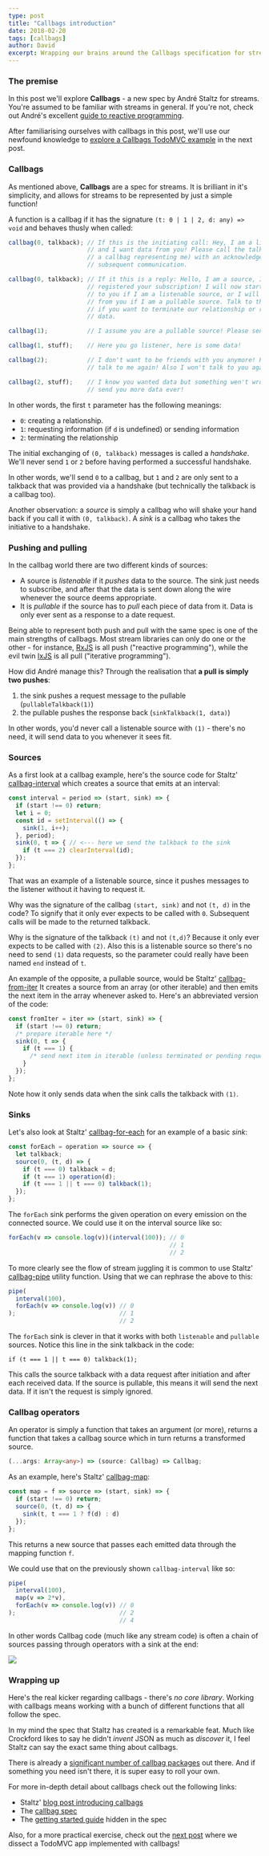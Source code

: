 ```yaml
---
type: post
title: "Callbags introduction"
date: 2018-02-20
tags: [callbags]
author: David
excerpt: Wrapping our brains around the Callbags specification for streams represented by functions
---
```


### The premise

In this post we'll explore **Callbags** - a new spec by André Staltz for streams. You're assumed to be familiar with streams in general. If you're not, check out André's excellent [guide to reactive programming](https://gist.github.com/staltz/868e7e9bc2a7b8c1f754).

After familiarising ourselves with callbags in this post, we'll use our newfound knowledge to [explore a Callbags TodoMVC example](../dissecting-a-callbag-todomvc-implementation) in the next post.


### Callbags

As mentioned above, **Callbags** are a spec for streams. It is brilliant in it's simplicity, and allows for streams to be represented by just a simple function!

A function is a callbag if it has the signature `(t: 0 | 1 | 2, d: any) => void` and behaves thusly when called:

```javascript
callbag(0, talkback); // If this is the initiating call: Hey, I am a listener
                      // and I want data from you! Please call the talkback (which is
                      // a callbag representing me) with an acknowledgement and any
                      // subsequent communication.

callbag(0, talkback); // If it this is a reply: Hello, I am a source, I have
                      // registered your subscription! I will now start pushing data
                      // to you if I am a listenable source, or I will await requests 
                      // from you if I am a pullable source. Talk to the talkback
                      // if you want to terminate our relationship or request pullable
                      // data.

callbag(1);           // I assume you are a pullable source! Please send data!

callbag(1, stuff);    // Here you go listener, here is some data!

callbag(2);           // I don't want to be friends with you anymore! Please don't
                      // talk to me again! Also I won't talk to you again ever!

callbag(2, stuff);    // I know you wanted data but something wen't wrong! I won't
                      // send you more data ever!
```

In other words, the first `t` parameter has the following meanings:

* `0`: creating a relationship.
* `1`: requesting information (if `d` is undefined) or sending information
* `2`: terminating the relationship

The initial exchanging of `(0, talkback)` messages is called a *handshake*. We'll never send `1` or `2` before having performed a successful handshake.

In other words, we'll send `0` to a callbag, but `1` and `2` are only sent to a talkback that was provided via a handshake (but technically the talkback is a callbag too).

Another observation: a *source* is simply a callbag who will shake your hand back if you call it with `(0, talkback)`. A *sink* is a callbag who takes the initiative to a handshake.


### Pushing and pulling

In the callbag world there are two different kinds of sources:

* A source is *listenable* if it *pushes* data to the source. The sink just needs to subscribe, and after that the data is sent down along the wire whenever the source deems appropriate.
* It is *pullable* if the source has to *pull* each piece of data from it. Data is only ever sent as a response to a date request.

Being able to represent both push and pull with the same spec is one of the main strengths of callbags. Most stream libraries can only do one or the other - for instance, [RxJS](https://github.com/reactivex/rxjs) is all push ("reactive programming"), while the evil twin [IxJS](https://github.com/ReactiveX/IxJS) is all pull ("iterative programming").

How did André manage this? Through the realisation that **a pull is simply two pushes**:

1. the sink pushes a request message to the pullable (`pullableTalkback(1)`)
2. the pullable pushes the response back (`sinkTalkback(1, data)`)

In other words, you'd never call a listenable source with `(1)` - there's no need, it will send data to you whenever it sees fit.

### Sources

As a first look at a callbag example, here's the source code for Staltz' [callbag-interval](https://github.com/staltz/callbag-interval) which creates a source that emits at an interval:

```javascript
const interval = period => (start, sink) => {
  if (start !== 0) return;
  let i = 0;
  const id = setInterval(() => {
    sink(1, i++);
  }, period);
  sink(0, t => { // <--- here we send the talkback to the sink
    if (t === 2) clearInterval(id);
  });
};
```

That was an example of a listenable source, since it pushes messages to the listener without it having to request it.

Why was the signature of the callbag `(start, sink)` and not `(t, d)` in the code? To signify that it only ever expects to be called with `0`. Subsequent calls will be made to the returned talkback.

Why is the signature of the talkback `(t)` and not `(t,d)`? Because it only ever expects to be called with `(2)`. Also this is a listenable source so there's no need to send `(1)` data requests, so the parameter could really have been named `end` instead of `t`.

An example of the opposite, a pullable source, would be Staltz' [callbag-from-iter](https://github.com/staltz/callbag-from-iter) It creates a source from an array (or other iterable) and then emits the next item in the array whenever asked to. Here's an abbreviated version of the code:

```javascript
const fromIter = iter => (start, sink) => {
  if (start !== 0) return;
  /* prepare iterable here */
  sink(0, t => {
    if (t === 1) {
      /* send next item in iterable (unless terminated or pending request) */
    }
  });
};
```

Note how it only sends data when the sink calls the talkback with `(1)`.

### Sinks

Let's also look at Staltz' [callbag-for-each](https://github.com/staltz/callbag-for-each) for an example of a basic *sink*:

```javascript
const forEach = operation => source => {
  let talkback;
  source(0, (t, d) => {
    if (t === 0) talkback = d;
    if (t === 1) operation(d);
    if (t === 1 || t === 0) talkback(1);
  });
};
```

The `forEach` sink performs the given operation on every emission on the connected source. We could use it on the interval source like so:

```javascript
forEach(v => console.log(v))(interval(100)); // 0
                                             // 1
                                             // 2
```

To more clearly see the flow of stream juggling it is common to use Staltz' [callbag-pipe](https://github.com/staltz/callbag-pipe) utility function. Using that we can rephrase the above to this:

```javascript
pipe(
  interval(100),
  forEach(v => console.log(v)) // 0
);                             // 1
                               // 2
```

The `forEach` sink is clever in that it works with both `listenable` and `pullable` sources. Notice this line in the sink talkback in the code:

```
if (t === 1 || t === 0) talkback(1);
```

This calls the source talkback with a data request after initiation and after each received data. If the source is pullable, this means it will send the next data. If it isn't the request is simply ignored.

### Callbag operators

An operator is simply a function that takes an argument (or more), returns a function that takes a callbag source which in turn returns a transformed source.

```typescript
(...args: Array<any>) => (source: Callbag) => Callbag;
```

As an example, here's Staltz' [callbag-map](https://github.com/staltz/callbag-map):

```javascript
const map = f => source => (start, sink) => {
  if (start !== 0) return;
  source(0, (t, d) => {
    sink(t, t === 1 ? f(d) : d)
  });
};
``` 

This returns a new source that passes each emitted data through the mapping function `f`.

We could use that on the previously shown `callbag-interval` like so:

```javascript
pipe(
  interval(100),
  map(v => 2*v),
  forEach(v => console.log(v)) // 0
);                             // 2
                               // 4
```

In other words Callbag code (much like any stream code) is often a chain of sources passing through operators with a sink at the end:

![](../../diagrams/callbag-chain.svg)

### Wrapping up

Here's the real kicker regarding callbags - there's *no core library*. Working with callbags means working with a bunch of different functions that all follow the spec.

In my mind the spec that Staltz has created is a remarkable feat. Much like Crockford likes to say he didn't *invent* JSON as much as *discover* it, I feel Staltz can say the exact same thing about callbags. 

There is already a [significant number of callbag packages](https://npms.io/search?q=keywords%3Acallbag) out there. And if something you need isn't there, it is super easy to roll your own.

For more in-depth detail about callbags check out the following links:

* Staltz' [blog post introducing callbags](https://staltz.com/why-we-need-callbags.html)
* The [callbag spec](https://github.com/callbag/callbag)
* The [getting started guide](https://github.com/callbag/callbag/blob/master/getting-started.md) hidden in the spec

Also, for a more practical exercise, check out the [next post](../dissecting-a-callbag-todomvc-implementation) where we dissect a TodoMVC app implemented with callbags!
